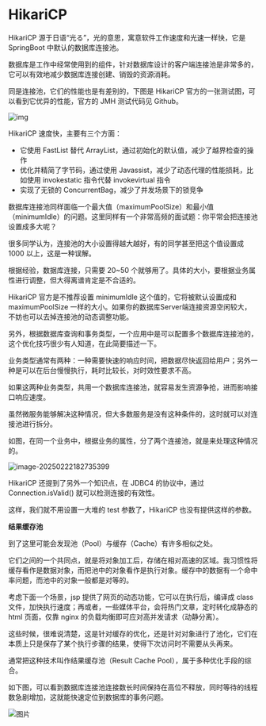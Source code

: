 # HikariCP

HikariCP 源于日语“光る”，光的意思，寓意软件工作速度和光速一样快，它是 SpringBoot 中默认的数据库连接池。

数据库是工作中经常使用到的组件，针对数据库设计的客户端连接池是非常多的，它可以有效地减少数据库连接创建、销毁的资源消耗。

同是连接池，它们的性能也是有差别的，下图是 HikariCP 官方的一张测试图，可以看到它优异的性能，官方的 JMH 测试代码见 Github。

![img](https://fastly.jsdelivr.net/gh/LetengZzz/img@main/img/202502221826690.png)

HikariCP 速度快，主要有三个方面：

- 它使用 FastList 替代 ArrayList，通过初始化的默认值，减少了越界检查的操作
- 优化并精简了字节码，通过使用 Javassist，减少了动态代理的性能损耗，比如使用 invokestatic 指令代替 invokevirtual 指令
- 实现了无锁的 ConcurrentBag，减少了并发场景下的锁竞争

数据库连接池同样面临一个最大值（maximumPoolSize）和最小值（minimumIdle）的问题。这里同样有一个非常高频的面试题：你平常会把连接池设置成多大呢？

很多同学认为，连接池的大小设置得越大越好，有的同学甚至把这个值设置成 1000 以上，这是一种误解。

根据经验，数据库连接，只需要 20~50 个就够用了。具体的大小，要根据业务属性进行调整，但大得离谱肯定是不合适的。

HikariCP 官方是不推荐设置 minimumIdle 这个值的，它将被默认设置成和 maximumPoolSize 一样的大小。如果你的数据库Server端连接资源空闲较大，不妨也可以去掉连接池的动态调整功能。

另外，根据数据库查询和事务类型，一个应用中是可以配置多个数据库连接池的，这个优化技巧很少有人知道，在此简要描述一下。

业务类型通常有两种：一种需要快速的响应时间，把数据尽快返回给用户；另外一种是可以在后台慢慢执行，耗时比较长，对时效性要求不高。

如果这两种业务类型，共用一个数据库连接池，就容易发生资源争抢，进而影响接口响应速度。

虽然微服务能够解决这种情况，但大多数服务是没有这种条件的，这时就可以对连接池进行拆分。

如图，在同一个业务中，根据业务的属性，分了两个连接池，就是来处理这种情况的。

![image-20250222182735399](https://fastly.jsdelivr.net/gh/LetengZzz/img@main/image-20250222182735399.png)

HikariCP 还提到了另外一个知识点，在 JDBC4 的协议中，通过 Connection.isValid() 就可以检测连接的有效性。

这样，我们就不用设置一大堆的 test 参数了，HikariCP 也没有提供这样的参数。

**结果缓存池**

到了这里可能会发现池（Pool）与缓存（Cache）有许多相似之处。

它们之间的一个共同点，就是将对象加工后，存储在相对高速的区域。我习惯性将缓存看作是数据对象，而把池中的对象看作是执行对象。缓存中的数据有一个命中率问题，而池中的对象一般都是对等的。

考虑下面一个场景，jsp 提供了网页的动态功能，它可以在执行后，编译成 class 文件，加快执行速度；再或者，一些媒体平台，会将热门文章，定时转化成静态的 html 页面，仅靠 nginx 的负载均衡即可应对高并发请求（动静分离）。

这些时候，很难说清楚，这是针对缓存的优化，还是针对对象进行了池化，它们在本质上只是保存了某个执行步骤的结果，使得下次访问时不需要从头再来。

通常把这种技术叫作结果缓存池（Result Cache Pool），属于多种优化手段的综合。

如下图，可以看到数据库连接池连接数长时间保持在高位不释放，同时等待的线程数急剧增加，这就能快速定位到数据库的事务问题。

![图片](https://fastly.jsdelivr.net/gh/LetengZzz/img@main/img/202502221828129.png)